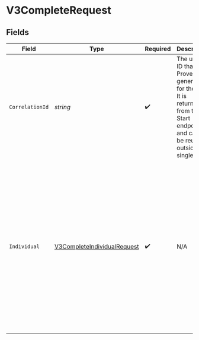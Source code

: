 # V3CompleteRequest


## Fields

| Field                                                                                                                                                                                                                                                                         | Type                                                                                                                                                                                                                                                                          | Required                                                                                                                                                                                                                                                                      | Description                                                                                                                                                                                                                                                                   | Example                                                                                                                                                                                                                                                                       |
| ----------------------------------------------------------------------------------------------------------------------------------------------------------------------------------------------------------------------------------------------------------------------------- | ----------------------------------------------------------------------------------------------------------------------------------------------------------------------------------------------------------------------------------------------------------------------------- | ----------------------------------------------------------------------------------------------------------------------------------------------------------------------------------------------------------------------------------------------------------------------------- | ----------------------------------------------------------------------------------------------------------------------------------------------------------------------------------------------------------------------------------------------------------------------------- | ----------------------------------------------------------------------------------------------------------------------------------------------------------------------------------------------------------------------------------------------------------------------------- |
| `CorrelationId`                                                                                                                                                                                                                                                               | *string*                                                                                                                                                                                                                                                                      | :heavy_check_mark:                                                                                                                                                                                                                                                            | The unique ID that Prove generates for the flow. It is returned from the Start endpoint and cannot be reused outside of a single flow.                                                                                                                                        | 713189b8-5555-4b08-83ba-75d08780aebd                                                                                                                                                                                                                                          |
| `Individual`                                                                                                                                                                                                                                                                  | [V3CompleteIndividualRequest](../../Models/Components/V3CompleteIndividualRequest.md)                                                                                                                                                                                         | :heavy_check_mark:                                                                                                                                                                                                                                                            | N/A                                                                                                                                                                                                                                                                           | {<br/>"firstName": "Tod",<br/>"lastName": "Weedall",<br/>"addresses": [<br/>{<br/>"address": "39 South Trail",<br/>"city": "San Antonio",<br/>"extendedAddress": "Apt 23",<br/>"postalCode": "78285",<br/>"region": "TX"<br/>}<br/>],<br/>"emailAddresses": [<br/>"jdoe@example.com"<br/>],<br/>"dob": "1981-01-17",<br/>"ssn": "265228370"<br/>} |
